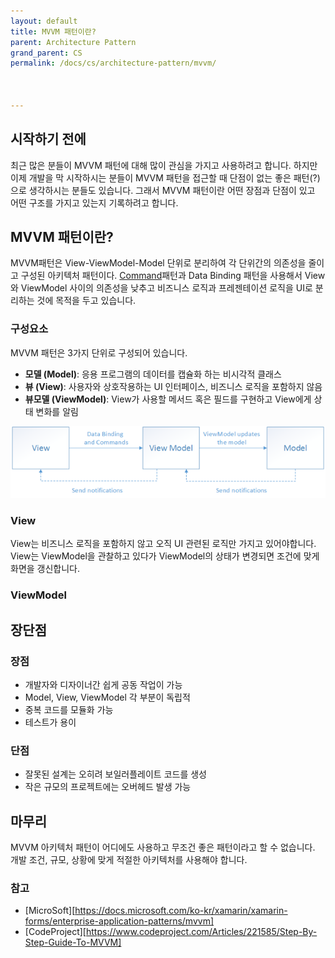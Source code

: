 ```yaml
---
layout: default
title: MVVM 패턴이란?
parent: Architecture Pattern
grand_parent: CS
permalink: /docs/cs/architecture-pattern/mvvm/



---
```


## 시작하기 전에

최근 많은 분들이 MVVM 패턴에 대해 많이 관심을 가지고 사용하려고 합니다. 하지만 이제 개발을 막 시작하시는 분들이 MVVM 패턴을 접근할 때 단점이 없는 좋은 패턴(?)으로 생각하시는 분들도 있습니다. 그래서 MVVM 패턴이란 어떤 장점과 단점이 있고 어떤 구조를 가지고 있는지 기록하려고 합니다.

## MVVM 패턴이란?

MVVM패턴은 View-ViewModel-Model 단위로 분리하여 각 단위간의 의존성을 줄이고 구성된 아키텍처 패턴이다. [Command](https://kennethss.github.io/docs/design-pattern/command-pattern/)패턴과 Data Binding 패턴을 사용해서 View와 ViewModel 사이의 의존성을 낮추고 비즈니스 로직과 프레젠테이션 로직을 UI로 분리하는 것에 목적을 두고 있습니다.



### 구성요소

MVVM 패턴은 3가지 단위로 구성되어 있습니다.

- **모델 (Model)**: 응용 프로그램의 데이터를 캡슐화 하는 비시각적 클래스
- **뷰 (View)**: 사용자와 상호작용하는 UI 인터페이스, 비즈니스 로직을 포함하지 않음
- **뷰모델 (ViewModel)**: View가 사용할 메서드 혹은 필드를 구현하고 View에게 상태 변화를 알림

![mvvm](/assets/images/mvvm.png)



### View

View는 비즈니스 로직을 포함하지 않고 오직 UI 관련된 로직만 가지고 있어야합니다. View는 ViewModel을 관찰하고 있다가 ViewModel의 상태가 변경되면 조건에 맞게 화면을 갱신합니다.

### ViewModel



## 장단점

### 장점

- 개발자와 디자이너간 쉽게 공동 작업이 가능
- Model, View, ViewModel 각 부분이 독립적
- 중복 코드를 모듈화 가능
- 테스트가 용이

### 단점

- 잘못된 설계는 오히려 보일러플레이트 코드를 생성
- 작은 규모의 프로젝트에는 오버헤드 발생 가능



## 마무리

MVVM 아키텍처 패턴이 어디에도 사용하고 무조건 좋은 패턴이라고 할 수 없습니다. 개발 조건, 규모, 상황에 맞게 적절한 아키텍처를 사용해야 합니다. 



### 참고

- [MicroSoft][https://docs.microsoft.com/ko-kr/xamarin/xamarin-forms/enterprise-application-patterns/mvvm]
- [CodeProject][https://www.codeproject.com/Articles/221585/Step-By-Step-Guide-To-MVVM]

